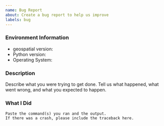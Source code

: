 ```yaml
---
name: Bug Report
about: Create a bug report to help us improve
labels: bug
---
```


<!-- Please search existing issues to avoid creating duplicates. -->

### Environment Information

-   geospatial version:
-   Python version:
-   Operating System:

### Description

Describe what you were trying to get done.
Tell us what happened, what went wrong, and what you expected to happen.

### What I Did

```
Paste the command(s) you ran and the output.
If there was a crash, please include the traceback here.
```
